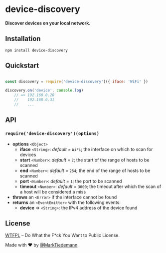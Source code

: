 
# device-discovery

**Discover devices on your local network.**

## Installation

```
npm install device-discovery
```

## Quickstart

```js

const discovery = require('device-discovery')({ iface: 'WiFi' })

discovery.on('device', console.log)
    // => 192.168.0.20
    //    192.168.0.31
    //    ...

```

## API

### `require('device-discovery')(options)`

- **options** `<Object>`
    - **iface** `<String>`: *default =* `WiFi`; the interface on which to scan for devices
    - **start** `<Number>`: *default =* `2`; the start of the range of hosts to be scanned
    - **end** `<Number>`: *default =* `254`; the end of the range of hosts to be scanned
    - **port** `<Number>`: *default =* `1`; the port to be scanned
    - **timeout** `<Number>`: *default =* `3000`; the timeout after which the scan of a host will be considered a miss
- **throws** an `<Error>` if the interface cannot be found
- **returns** an `<EventEmitter>` with the following events:
    - **device** => `<String>`: the IPv4 address of the device found

## License

[WTFPL](http://www.wtfpl.net/) – Do What the F*ck You Want to Public License.

Made with :heart: by [@MarkTiedemann](https://twitter.com/MarkTiedemannDE).
